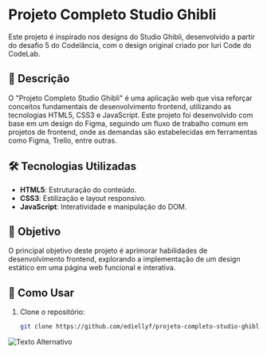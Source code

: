 # Projeto Completo Studio Ghibli

Este projeto é inspirado nos designs do Studio Ghibli, desenvolvido a partir do desafio 5 do Codelância, com o design original criado por Iuri Code do CodeLab.

## 🎨 Descrição

O "Projeto Completo Studio Ghibli" é uma aplicação web que visa reforçar conceitos fundamentais de desenvolvimento frontend, utilizando as tecnologias HTML5, CSS3 e JavaScript. Este projeto foi desenvolvido com base em um design do Figma, seguindo um fluxo de trabalho comum em projetos de frontend, onde as demandas são estabelecidas em ferramentas como Figma, Trello, entre outras.

## 🛠️ Tecnologias Utilizadas

- **HTML5**: Estruturação do conteúdo.
- **CSS3**: Estilização e layout responsivo.
- **JavaScript**: Interatividade e manipulação do DOM.

## 🚀 Objetivo

O principal objetivo deste projeto é aprimorar habilidades de desenvolvimento frontend, explorando a implementação de um design estático em uma página web funcional e interativa.

## 📑 Como Usar

1. Clone o repositório:
   ```bash
   git clone https://github.com/ediellyf/projeto-completo-studio-ghibli.git


![Texto Alternativo](image.png)

